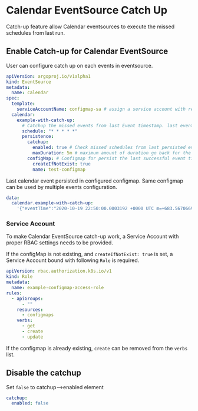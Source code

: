 # Calendar EventSource Catch Up

Catch-up feature allow Calendar eventsources to execute the missed schedules
from last run.

## Enable Catch-up for Calendar EventSource

User can configure catch up on each events in eventsource.

```yaml
apiVersion: argoproj.io/v1alpha1
kind: EventSource
metadata:
  name: calendar
spec:
  template:
    serviceAccountName: configmap-sa # assign a service account with read, write permissions on configmaps
  calendar:
    example-with-catch-up:
      # Catchup the missed events from last Event timestamp. last event will be persisted in configmap.
      schedule: "* * * * *"
      persistence:
        catchup:
          enabled: true # Check missed schedules from last persisted event time on every start
          maxDuration: 5m # maximum amount of duration go back for the catch-up
        configMap: # Configmap for persist the last successful event timestamp
          createIfNotExist: true
          name: test-configmap
```

Last calendar event persisted in configured configmap. Same configmap can be
used by multiple events configuration.

```yaml
data:
  calendar.example-with-catch-up:
    '{"eventTime":"2020-10-19 22:50:00.0003192 +0000 UTC m=+683.567066901"}'
```

### Service Account

To make Calendar EventSource catch-up work, a Service Account with proper RBAC
settings needs to be provided.

If the configMap is not existing, and `createIfNotExist: true` is set, a Service
Account bound with following `Role` is required.

```yaml
apiVersion: rbac.authorization.k8s.io/v1
kind: Role
metadata:
  name: example-configmap-access-role
rules:
  - apiGroups:
      - ""
    resources:
      - configmaps
    verbs:
      - get
      - create
      - update
```

If the configmap is already existing, `create` can be removed from the `verbs`
list.

## Disable the catchup

Set `false` to catchup-->enabled element

```yaml
catchup:
  enabled: false
```
